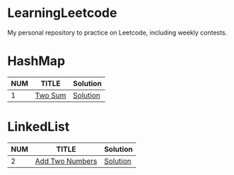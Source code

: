 # LearningLeetcode
My personal repository to practice on Leetcode, including weekly contests.


# HashMap
| NUM | TITLE | Solution |
|---|---|---|
| 1 | [Two Sum](https://leetcode.com/problems/two-sum/) | [Solution](./HashMap/1_TwoSum.java) |

# LinkedList
| NUM | TITLE | Solution |
|---|---|---|
| 2 | [Add Two Numbers](https://leetcode.com/problems/add-two-numbers/) | [Solution](./LinkedList/2_AddTwoNumbers.java) |




